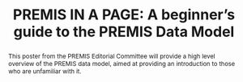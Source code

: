 ---
abstract: This poster from the PREMIS Editorial Committee will provide a high level
  overview of the PREMIS data model, aimed at providing an introduction to those who
  are unfamiliar with it.
creators:
- Zierau, Eld
- O’Sullivan, Jack
- Bredenberg, Karin
date: null
document_url: https://www.ideals.illinois.edu/items/128276/bitstreams/428917/data.pdf
grand_parent: iPRES
institutions: []
keywords:
- premis
- metadata
- data model
- preservation metadata
landing_page_url: https://hdl.handle.net/2142/121072
language: eng
layout: publication
license: CC-BY 4.0 International
notes_url: null
parent: iPRES 2023
presentation_url: null
publication_type: unknown
size: null
source_name: iPRES
title: 'PREMIS IN A PAGE: A beginner’s guide to the PREMIS Data Model'
year: 2023
---